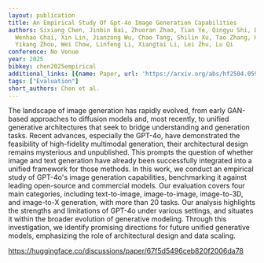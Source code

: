 ```yaml
---
layout: publication
title: An Empirical Study Of Gpt-4o Image Generation Capabilities
authors: Sixiang Chen, Jinbin Bai, Zhuoran Zhao, Tian Ye, Qingyu Shi, Donghao Zhou,
  Wenhao Chai, Xin Lin, Jianzong Wu, Chao Tang, Shilin Xu, Tao Zhang, Haobo Yuan,
  Yikang Zhou, Wei Chow, Linfeng Li, Xiangtai Li, Lei Zhu, Lu Qi
conference: No Venue
year: 2025
bibkey: chen2025empirical
additional_links: [{name: Paper, url: 'https://arxiv.org/abs/hf2504.05979'}]
tags: ["Evaluation"]
short_authors: Chen et al.
---
```

The landscape of image generation has rapidly evolved, from early GAN-based approaches to diffusion models and, most recently, to unified generative architectures that seek to bridge understanding and generation tasks. Recent advances, especially the GPT-4o, have demonstrated the feasibility of high-fidelity multimodal generation, their architectural design remains mysterious and unpublished. This prompts the question of whether image and text generation have already been successfully integrated into a unified framework for those methods. In this work, we conduct an empirical study of GPT-4o's image generation capabilities, benchmarking it against leading open-source and commercial models. Our evaluation covers four main categories, including text-to-image, image-to-image, image-to-3D, and image-to-X generation, with more than 20 tasks. Our analysis highlights the strengths and limitations of GPT-4o under various settings, and situates it within the broader evolution of generative modeling. Through this investigation, we identify promising directions for future unified generative models, emphasizing the role of architectural design and data scaling.

https://huggingface.co/discussions/paper/67f5d5496ceb820f2006da78